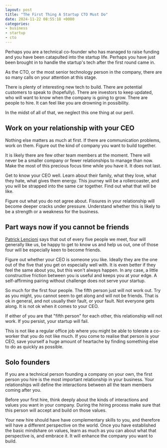 ```yaml
---
layout: post
title: "The First Thing A Startup CTO Must Do"
date: 2024-11-22 08:55:18 +0000
categories:
- business
- startup
- cto
---
```


Perhaps you are a technical co-founder who has managed to raise funding and you have been catapulted into the startup life. Perhaps you have just been brought in to handle the startup's tech after the first round came in.

As the CTO, or the most senior technology person in the company, there are so many calls on your attention at this stage.

There is plenty of interesting new tech to build. There are potential customers to speak to (hopefully). There are investors to keep updated, who will want to know when the company is going to grow. There are people to hire. It can feel like you are drowning in possibility.

In the midst of all of that, we neglect this one thing at our peril.

<!--more-->

## Work on your relationship with your CEO

Nothing else matters as much at first. If there are communication problems, work on them. Figure out the kind of company you want to build together.

It is likely there are few other team members at the moment. There will never be a smaller company or fewer relationships to manage than now. Make the most of this precious focus time while you have it. It does not last.

Get to know your CEO well. Learn about their family, what they love, what they hate, what gives them energy. This journey will be a rollercoaster, and you will be strapped into the same car together. Find out what that will be like.

Figure out what you do not agree about. Fissures in your relationship will become deeper cracks under pressure. Understand whether this is likely to be a strength or a weakness for the business.

## Part ways now if you cannot be friends

[Patrick Lencioni](https://www.tablegroup.com/product/the-advantage/) says that out of every five people we meet, four will generally like us, be happy to get to know us and help us out, one of those four will be especially keen to become friends.

Figure out whether your CEO is someone you like. Ideally they are the one out of the five that you get on especially well with. It is even better if they feel the same about you, but this won't always happen. In any case, a little constructive friction between you is useful and keeps you at your edge. A self-affirming pairing without challenge does not serve your startup.

So much for the first four people. The fifth person just will not work out. Try as you might, you cannot seem to get along and will not be friends. That is ok in general, and not usually their fault, or your fault. Not everyone gets along. It is not ok when it comes to your CEO.

If either of you are that "fifth person" for each other, this relationship will not work. If you persist, your startup will fail.

This is not like a regular office job where you might be able to tolerate a co-worker that you do not like much. If you come to realise that person is your CEO, save yourself a huge amount of heartache by finding something else to do as quickly as possible.

## Solo founders

If you are a technical person founding a company on your own, the first person you hire is the most important relationship in your business. Your relationships will define the interactions between all the team members coming after you.

Before your first hire, think deeply about the kinds of interactions and values you want in your company. During the hiring process make sure that this person will accept and build on those values.

Your new hire should have have complementary skills to you, and therefore will have a different perspective on the world. Once you have established the basic mindshare on values, learn as much as you can about what that perspective is, and embrace it. It will enhance the company you want to build.

